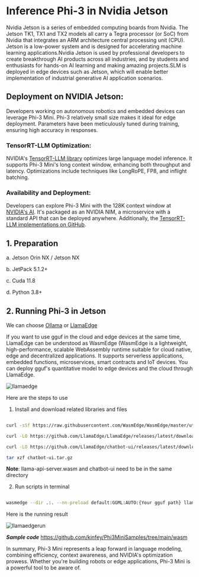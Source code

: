 # **Inference Phi-3 in Nvidia Jetson**

Nvidia Jetson is a series of embedded computing boards from Nvidia. The Jetson TK1, TX1 and TX2 models all carry a Tegra processor (or SoC) from Nvidia that integrates an ARM architecture central processing unit (CPU). Jetson is a low-power system and is designed for accelerating machine learning applications.Nvidia Jetson is used by professional developers to create breakthrough AI products across all industries, and by students and enthusiasts for hands-on AI learning and making amazing projects.SLM is deployed in edge devices such as Jetson, which will enable better implementation of industrial generative AI application scenarios.

## Deployment on NVIDIA Jetson:
Developers working on autonomous robotics and embedded devices can leverage Phi-3 Mini. Phi-3 relatively small size makes it ideal for edge deployment. Parameters have been meticulously tuned during training, ensuring high accuracy in responses.

### TensorRT-LLM Optimization:
NVIDIA's [TensorRT-LLM library](https://github.com/NVIDIA/TensorRT-LLM) optimizes large language model inference. It supports Phi-3 Mini's long context window, enhancing both throughput and latency. Optimizations include techniques like LongRoPE, FP8, and inflight batching.

### Availability and Deployment:
Developers can explore Phi-3 Mini with the 128K context window at [NVIDIA's AI](https://www.nvidia.com/ai-data-science/generative-ai/). It's packaged as an NVIDIA NIM, a microservice with a standard API that can be deployed anywhere. Additionally, the [TensorRT-LLM implementations on GitHub](https://github.com/NVIDIA/TensorRT-LLM).


 ## **1. Preparation**


a. Jetson Orin NX / Jetson NX

b. JetPack 5.1.2+
   
c. Cuda 11.8
   
d. Python 3.8+

 ## **2. Running Phi-3 in Jetson**

 We can choose [Ollama](https://ollama.com) or [LlamaEdge](https://llamaedge.com)

 If you want to use gguf in the cloud and edge devices at the same time, LlamaEdge can be understood as WasmEdge (WasmEdge is a lightweight, high-performance, scalable WebAssembly runtime suitable for cloud native, edge and decentralized applications. It supports serverless applications, embedded functions, microservices, smart contracts and IoT devices. You can deploy gguf's quantitative model to edge devices and the cloud through LlamaEdge.

![llamaedge](../../imgs/03/Jetson/llamaedge.jpg)

Here are the steps to use 

1. Install and download related libraries and files

```bash

curl -sSf https://raw.githubusercontent.com/WasmEdge/WasmEdge/master/utils/install.sh | bash -s -- --plugin wasi_nn-ggml

curl -LO https://github.com/LlamaEdge/LlamaEdge/releases/latest/download/llama-api-server.wasm

curl -LO https://github.com/LlamaEdge/chatbot-ui/releases/latest/download/chatbot-ui.tar.gz

tar xzf chatbot-ui.tar.gz

```

**Note**: llama-api-server.wasm and chatbot-ui need to be in the same directory

2. Run scripts in terminal


```bash

wasmedge --dir .:. --nn-preload default:GGML:AUTO:{Your gguf path} llama-api-server.wasm -p phi-3-chat

```

Here is the running result


![llamaedgerun](../../imgs/03/Jetson/llamaedgerun.png)

***Sample code*** https://github.com/kinfey/Phi3MiniSamples/tree/main/wasm

In summary, Phi-3 Mini represents a leap forward in language modeling, combining efficiency, context awareness, and NVIDIA's optimization prowess. Whether you're building robots or edge applications, Phi-3 Mini is a powerful tool to be aware of. 